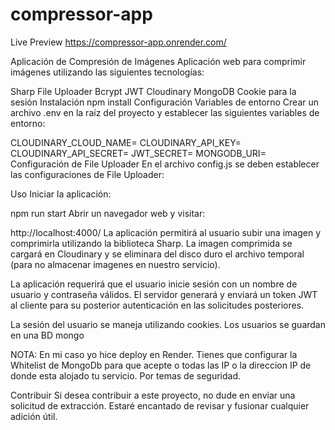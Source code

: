 # compressor-app

Live Preview
https://compressor-app.onrender.com/

Aplicación de Compresión de Imágenes
Aplicación web para comprimir imágenes utilizando las siguientes tecnologías:

Sharp
File Uploader
Bcrypt
JWT
Cloudinary
MongoDB
Cookie para la sesión
Instalación
npm install
Configuración
Variables de entorno
Crear un archivo .env en la raíz del proyecto y establecer las siguientes variables de entorno:

CLOUDINARY_CLOUD_NAME=<nombre del cloudinary cloud>
CLOUDINARY_API_KEY=<api key de cloudinary>
CLOUDINARY_API_SECRET=<api secret de cloudinary>
JWT_SECRET=<clave secreta para jwt>
MONGODB_URI=<MONGO DB URI>
Configuración de File Uploader
En el archivo config.js se deben establecer las configuraciones de File Uploader:

Uso
Iniciar la aplicación:

npm run start
Abrir un navegador web y visitar:

http://localhost:4000/
La aplicación permitirá al usuario subir una imagen y comprimirla utilizando la biblioteca Sharp. La imagen comprimida se cargará en Cloudinary y se eliminara del disco duro el archivo temporal (para no almacenar imagenes en nuestro servicio).

La aplicación requerirá que el usuario inicie sesión con un nombre de usuario y contraseña válidos. El servidor generará y enviará un token JWT al cliente para su posterior autenticación en las solicitudes posteriores.

La sesión del usuario se maneja utilizando cookies.
Los usuarios se guardan en una BD mongo

NOTA: En mi caso yo hice deploy en Render. Tienes que configurar la Whitelist de MongoDb para que acepte o todas las IP o la direccion IP de donde esta alojado tu servicio. Por temas de seguridad.

Contribuir
Si desea contribuir a este proyecto, no dude en enviar una solicitud de extracción. Estaré encantado de revisar y fusionar cualquier adición útil.
